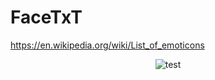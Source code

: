 # FaceTxT

https://en.wikipedia.org/wiki/List_of_emoticons

<div align="center">
  <img src="https://img.shields.io/github/actions/workflow/status/carvilsi/textfaces/tests.yml?logo=github&label=tests" alt="test">
  <p></p>
</div>

